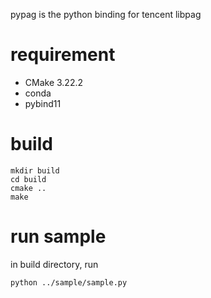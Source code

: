 pypag is the python binding for tencent libpag
# requirement
* CMake 3.22.2
* conda
* pybind11

# build
```
mkdir build
cd build
cmake ..
make
```

# run sample
in build directory, run
```
python ../sample/sample.py
```

